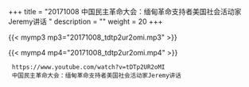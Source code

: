 +++
title = "20171008  中国民主革命大会：缅甸革命支持者美国社会活动家Jeremy讲话 "
description = ""
weight = 20
+++

{{< mymp3 mp3="20171008_tdtp2ur2omi.mp3" >}}

{{< mymp4 mp4="20171008_tdtp2ur2omi.mp4" >}}

     https://www.youtube.com/watch?v=tDTp2UR2oMI 
     中国民主革命大会：缅甸革命支持者美国社会活动家Jeremy讲话 
     
